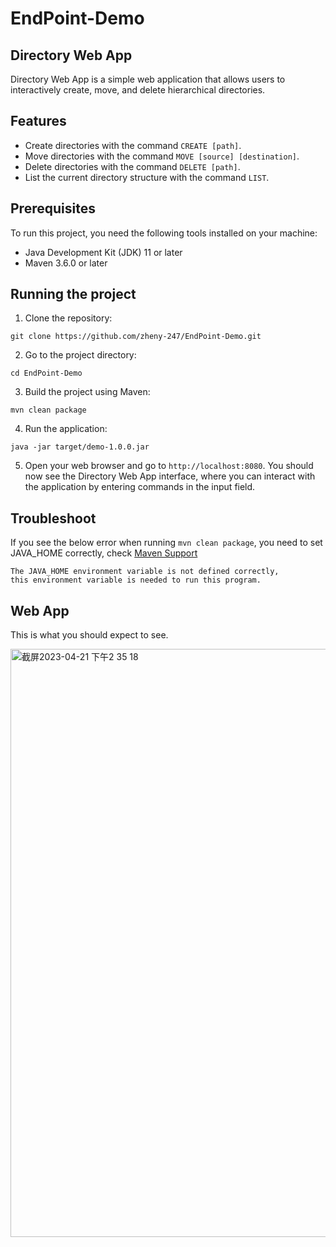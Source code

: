 # EndPoint-Demo

## Directory Web App

Directory Web App is a simple web application that allows users to interactively create, move, and delete hierarchical directories.

## Features

- Create directories with the command `CREATE [path]`.
- Move directories with the command `MOVE [source] [destination]`.
- Delete directories with the command `DELETE [path]`.
- List the current directory structure with the command `LIST`.

## Prerequisites

To run this project, you need the following tools installed on your machine:
- Java Development Kit (JDK) 11 or later 
- Maven 3.6.0 or later

## Running the project

1. Clone the repository:
```
git clone https://github.com/zheny-247/EndPoint-Demo.git
```

2. Go to the project directory:
```
cd EndPoint-Demo
```

3. Build the project using Maven:
```
mvn clean package
```

4. Run the application:
```
java -jar target/demo-1.0.0.jar
```

5. Open your web browser and go to `http://localhost:8080`.
You should now see the Directory Web App interface, where you can interact with the application by entering commands in the input field.

## Troubleshoot
If you see the below error when running `mvn clean package`, you need to set JAVA_HOME correctly, check [Maven Support](https://docs.oracle.com/cd/E50457_04/12133/OEPUG/maven.htm#CHDHAGBA)
```
The JAVA_HOME environment variable is not defined correctly,
this environment variable is needed to run this program.
```

## Web App
This is what you should expect to see.

<img width="941" alt="截屏2023-04-21 下午2 35 18" src="https://user-images.githubusercontent.com/131438451/233738252-fc135435-0784-4027-b761-6589f3eec06f.png">

